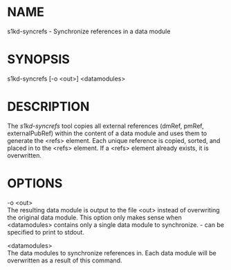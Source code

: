 NAME
====

s1kd-syncrefs - Synchronize references in a data module

SYNOPSIS
========

s1kd-syncrefs \[-o &lt;out&gt;\] &lt;datamodules&gt;

DESCRIPTION
===========

The *s1kd-syncrefs* tool copies all external references (dmRef, pmRef, externalPubRef) within the content of a data module and uses them to generate the &lt;refs&gt; element. Each unique reference is copied, sorted, and placed in to the &lt;refs&gt; element. If a &lt;refs&gt; element already exists, it is overwritten.

OPTIONS
=======

-o &lt;out&gt;  
The resulting data module is output to the file &lt;out&gt; instead of overwriting the original data module. This option only makes sense when &lt;datamodules&gt; contains only a single data module to synchronize. - can be specified to print to stdout.

&lt;datamodules&gt;  
The data modules to synchronize references in. Each data module will be overwritten as a result of this command.
